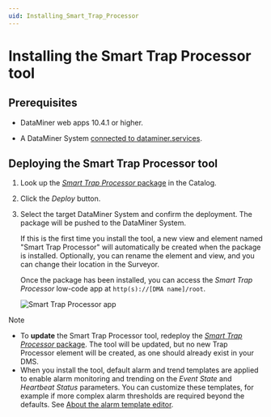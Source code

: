 ```yaml
---
uid: Installing_Smart_Trap_Processor
---
```


# Installing the Smart Trap Processor tool

## Prerequisites

- DataMiner web apps 10.4.1 or higher.

- A DataMiner System [connected to dataminer.services](xref:Connecting_your_DataMiner_System_to_the_cloud).

## Deploying the Smart Trap Processor tool

1. Look up the [*Smart Trap Processor* package](https://catalog.dataminer.services/details/0c70b4b6-f687-459f-8cc9-bd1c9025dd50) in the Catalog.

1. Click the *Deploy* button.

1. Select the target DataMiner System and confirm the deployment. The package will be pushed to the DataMiner System.

   If this is the first time you install the tool, a new view and element named "Smart Trap Processor" will automatically be created when the package is installed. Optionally, you can rename the element and view, and you can change their location in the Surveyor.

   Once the package has been installed, you can access the *Smart Trap Processor* low-code app at `http(s)://[DMA name]/root`.

   ![Smart Trap Processor app](~/dataminer/images/TrapProcessor_Access.png)

> [!NOTE]
>
> - To **update** the Smart Trap Processor tool, redeploy the [*Smart Trap Processor* package](https://catalog.dataminer.services/details/0c70b4b6-f687-459f-8cc9-bd1c9025dd50). The tool will be updated, but no new Trap Processor element will be created, as one should already exist in your DMS.
> - When you install the tool, default alarm and trend templates are applied to enable alarm monitoring and trending on the *Event State* and *Heartbeat Status* parameters. You can customize these templates, for example if more complex alarm thresholds are required beyond the defaults. See [About the alarm template editor](xref:About_the_alarm_template_editor).
